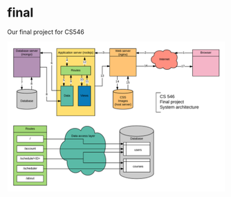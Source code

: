 # final
Our final project for CS546

![System architecture](https://raw.githubusercontent.com/CS546/final/master/architecture.png)
